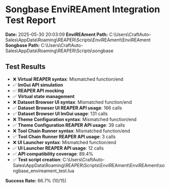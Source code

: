 # Songbase EnviREAment Integration Test Report

**Date:** 2025-05-30 20:03:09
**EnviREAment Path:** C:\Users\CraftAuto-Sales\AppData\Roaming\REAPER\Scripts\EnviREAment\EnviREAment
**Songbase Path:** C:\Users\CraftAuto-Sales\AppData\Roaming\REAPER\Scripts\songbase

## Test Results

- ❌ **Virtual REAPER syntax**: Mismatched function/end
- ✅ **ImGui API simulation**
- ✅ **REAPER API mocking**
- ✅ **Virtual state management**
- ❌ **Dataset Browser UI syntax**: Mismatched function/end
- ✅ **Dataset Browser UI REAPER API usage**: 166 calls
- ✅ **Dataset Browser UI ImGui usage**: 131 calls
- ❌ **Theme Configuration syntax**: Mismatched function/end
- ✅ **Theme Configuration REAPER API usage**: 39 calls
- ❌ **Tool Chain Runner syntax**: Mismatched function/end
- ✅ **Tool Chain Runner REAPER API usage**: 3 calls
- ❌ **UI Launcher syntax**: Mismatched function/end
- ✅ **UI Launcher REAPER API usage**: 12 calls
- ✅ **API compatibility coverage**: 89.4%
- ✅ **Test script creation**: C:\Users\CraftAuto-Sales\AppData\Roaming\REAPER\Scripts\EnviREAment\EnviREAment\songbase_envireament_test.lua

**Success Rate:** 66.7% (10/15)
